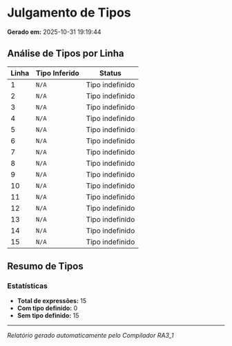 # Julgamento de Tipos

**Gerado em:** 2025-10-31 19:19:44

## Análise de Tipos por Linha

| Linha | Tipo Inferido | Status |
|-------|---------------|--------|
| 1 | `N/A` |   Tipo indefinido |
| 2 | `N/A` |   Tipo indefinido |
| 3 | `N/A` |   Tipo indefinido |
| 4 | `N/A` |   Tipo indefinido |
| 5 | `N/A` |   Tipo indefinido |
| 6 | `N/A` |   Tipo indefinido |
| 7 | `N/A` |   Tipo indefinido |
| 8 | `N/A` |   Tipo indefinido |
| 9 | `N/A` |   Tipo indefinido |
| 10 | `N/A` |   Tipo indefinido |
| 11 | `N/A` |   Tipo indefinido |
| 12 | `N/A` |   Tipo indefinido |
| 13 | `N/A` |   Tipo indefinido |
| 14 | `N/A` |   Tipo indefinido |
| 15 | `N/A` |   Tipo indefinido |

## Resumo de Tipos

### Estatísticas
- **Total de expressões:** 15
- **Com tipo definido:** 0
- **Sem tipo definido:** 15


---
*Relatório gerado automaticamente pelo Compilador RA3_1*